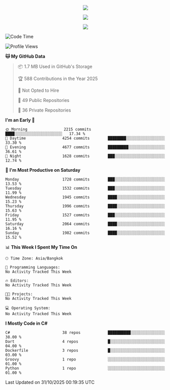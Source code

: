 <p align="center">
  <a href="say-hi.gif"> 
    <img align="center" src="say-hi.gif"/>
  </a>
</p>
<p align="center">
  <a href="https://github.com/htthinh1999">
    <img align="center" src="https://github-readme-stats-kappa-pink.vercel.app/api?username=htthinh1999&show_icons=true&count_private=true&theme=dracula"/>
  </a>
</p>
<p align="center">
  <a href="https://github.com/htthinh1999">
    <img src="https://github-readme-stats-kappa-pink.vercel.app/api/top-langs/?username=htthinh1999&layout=compact&langs_count=6&count_private=true&hide=tsql,hlsl,glsl,shaderlab&theme=dracula"/>
  </a>
</p>

<!--START_SECTION:waka-->
![Code Time](http://img.shields.io/badge/Code%20Time-0%20secs-blue)

![Profile Views](http://img.shields.io/badge/Profile%20Views-3-blue)

**🐱 My GitHub Data** 

> 📦 1.7 MB Used in GitHub's Storage 
 > 
> 🏆 588 Contributions in the Year 2025
 > 
> 🚫 Not Opted to Hire
 > 
> 📜 49 Public Repositories 
 > 
> 🔑 36 Private Repositories 
 > 
**I'm an Early 🐤** 

```text
🌞 Morning                2215 commits        ████░░░░░░░░░░░░░░░░░░░░░   17.34 % 
🌆 Daytime                4254 commits        ████████░░░░░░░░░░░░░░░░░   33.30 % 
🌃 Evening                4677 commits        █████████░░░░░░░░░░░░░░░░   36.61 % 
🌙 Night                  1628 commits        ███░░░░░░░░░░░░░░░░░░░░░░   12.74 % 
```
📅 **I'm Most Productive on Saturday** 

```text
Monday                   1728 commits        ███░░░░░░░░░░░░░░░░░░░░░░   13.53 % 
Tuesday                  1532 commits        ███░░░░░░░░░░░░░░░░░░░░░░   11.99 % 
Wednesday                1945 commits        ████░░░░░░░░░░░░░░░░░░░░░   15.23 % 
Thursday                 1996 commits        ████░░░░░░░░░░░░░░░░░░░░░   15.63 % 
Friday                   1527 commits        ███░░░░░░░░░░░░░░░░░░░░░░   11.95 % 
Saturday                 2064 commits        ████░░░░░░░░░░░░░░░░░░░░░   16.16 % 
Sunday                   1982 commits        ████░░░░░░░░░░░░░░░░░░░░░   15.52 % 
```


📊 **This Week I Spent My Time On** 

```text
🕑︎ Time Zone: Asia/Bangkok

💬 Programming Languages: 
No Activity Tracked This Week

🔥 Editors: 
No Activity Tracked This Week

🐱‍💻 Projects: 
No Activity Tracked This Week

💻 Operating System: 
No Activity Tracked This Week
```

**I Mostly Code in C#** 

```text
C#                       38 repos            ██████████░░░░░░░░░░░░░░░   38.00 % 
Dart                     4 repos             █░░░░░░░░░░░░░░░░░░░░░░░░   04.00 % 
Dockerfile               3 repos             █░░░░░░░░░░░░░░░░░░░░░░░░   03.00 % 
Groovy                   1 repo              ░░░░░░░░░░░░░░░░░░░░░░░░░   01.00 % 
Python                   1 repo              ░░░░░░░░░░░░░░░░░░░░░░░░░   01.00 % 
```




 Last Updated on 31/10/2025 00:19:35 UTC
<!--END_SECTION:waka-->
